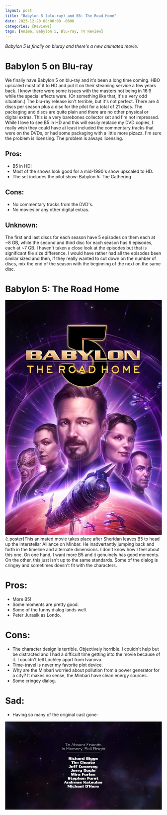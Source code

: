```yaml
---
layout: post
title: "Babylon 5 (blu-ray) and B5: The Road Home"
date: 2023-12-28 08:00:00 -0600
categories: [Reviews]
tags: [Anime, Babylon 5, Blu-ray, TV Review]
---
```


*Babylon 5 is finally on bluray and there's a new animated movie.*

# Babylon 5 on Blu-ray

We finally have Babylon 5 on blu-ray and it's been a long time coming. HBO upscaled most of it to HD and put it on their steaming service a few years back. I know there were some issues with the masters not being in 16:9 while the special effects were. (Or something like that, it's a very odd situation.) The blu-ray release isn't terrible, but it's not perfect. There are 4 discs per season plus a disc for the pilot for a total of 21 discs. The packaging and discs are quite plain and there are no other physical or digital extras. This is a very barebones collector set and I'm not impressed. While I love to see B5 in HD and this will easily replace my DVD copies, I really wish they could have at least included the commentary tracks that were on the DVDs, or had some packaging with a little more pizazz. I'm sure the problem is licensing. The problem is always licensing.

## Pros:

* B5 in HD!
* Most of the shows look good for a mid-1990's show upscaled to HD.
* The set includes the pilot show: Babylon 5: The Gathering

## Cons:

* No commentary tracks from the DVD's.
* No movies or any other digital extras.

## Unknown:

The first and last discs for each season have 5 episodes on them each at ~8 GB, while the second and third disc for each season has 6 episodes, each at ~7 GB. I haven't taken a close look at the episodes but that is significant file size difference. I would have rather had all the episodes been similar sized and then, if they really wanted to cut down on the number of discs, mix the end of the season with the beginning of the next on the same disc.

# Babylon 5: The Road Home

![B5 The Road Home Poster](/assets/2023/12/b5-the-road-home-poster.webp){:.poster}This animated movie takes place after Sheridan leaves B5 to head up the Interstellar Alliance on Minbar. He inadvertantly jumping back and forth in the timeline and alternate dimensions. I don't know how I feel about this one. On one hand, I want more B5 and it genuinely has good moments. On the other, this just isn't up to the same standards. Some of the dialog is cringey and sometimes doesn't fit with the characters.

# Pros:

* More B5!
* Some moments are pretty good.
* Some of the funny dialog lands well.
* Peter Jurasik as Londo.

# Cons:

* The character design is terrible. Objectively horrible. I couldn't help but be distracted and I had a difficult time getting into the movie because of it. I couldn't tell Lochley apart from Ivanova.
* Time-travel is never my favorite plot device.
* Why are the Minbari worried about pollution from a power generator for a city? It makes no sense, the Minbari have clean energy sources.
* Some cringey dialog.

# Sad:

* Having so many of the original cast gone: 
<!-- (Biggs)[https://www.imdb.com/name/nm0081863/], (Conaway)[https://www.imdb.com/name/nm0001063/], (Doyle)[https://www.imdb.com/name/nm0236381/], (Furlan)[https://www.imdb.com/name/nm0001245/], (Katsulas)[https://www.imdb.com/name/nm0441537/], (O'Hare)[https://www.imdb.com/name/nm0641365/] -->

![In Memoriam](/assets/2023/12/b5-the-road-home-in-memoriam.webp)
